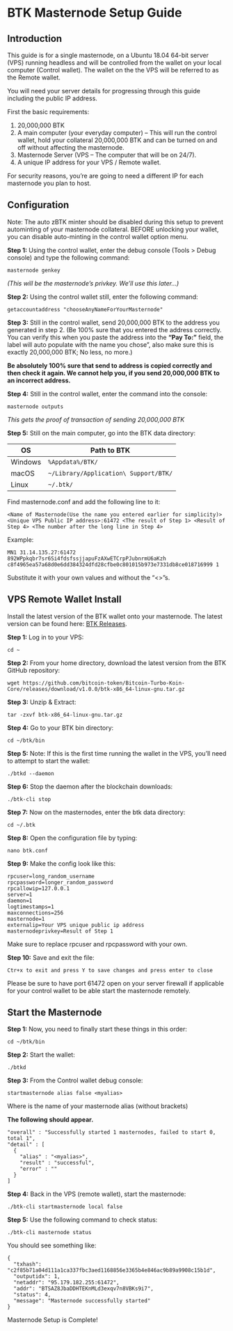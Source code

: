 BTK Masternode Setup Guide
==========================

## Introduction

This guide is for a single masternode, on a Ubuntu 18.04 64-bit server (VPS) running headless and will be controlled from the wallet on your local computer (Control wallet). The wallet on the the VPS will be referred to as the Remote wallet.

You will need your server details for progressing through this guide including the public IP address.

First the basic requirements:

1. 20,000,000 BTK
1. A main computer (your everyday computer) – This will run the control wallet, hold your collateral 20,000,000 BTK and can be turned on and off without affecting the masternode.
1. Masternode Server (VPS – The computer that will be on 24/7).
1. A unique IP address for your VPS / Remote wallet.

For security reasons, you’re are going to need a different IP for each masternode you plan to host.

## Configuration

Note: The auto zBTK minter should be disabled during this setup to prevent autominting of your masternode collateral. BEFORE unlocking your wallet, you can disable auto-minting in the control wallet option menu.

**Step 1:** Using the control wallet, enter the debug console (Tools > Debug console) and type the following command:

```
masternode genkey
```

*(This will be the masternode’s privkey. We’ll use this later…)*

**Step 2:** Using the control wallet still, enter the following command:

```
getaccountaddress "chooseAnyNameForYourMasternode"
```

**Step 3:** Still in the control wallet, send 20,000,000 BTK to the address you generated in step 2. (Be 100% sure that you entered the address correctly. You can verify this when you paste the address into the **“Pay To:”** field, the label will auto populate with the name you chose”, also make sure this is exactly 20,000,000 BTK; No less, no more.)

**Be absolutely 100% sure that send to address is copied correctly and then check it again. We cannot help you, if you send 20,000,000 BTK to an incorrect address.**

**Step 4:** Still in the control wallet, enter the command into the console:

```
masternode outputs
```

*This gets the proof of transaction of sending 20,000,000 BTK*

**Step 5:** Still on the main computer, go into the BTK data directory:

OS | Path to BTK
------------ | -------------
Windows | `%Appdata%/BTK/`
macOS | `~/Library/Application\ Support/BTK/`
Linux | `~/.btk/`

Find masternode.conf and add the following line to it:

```
<Name of Masternode(Use the name you entered earlier for simplicity)> <Unique VPS Public IP address>:61472 <The result of Step 1> <Result of Step 4> <The number after the long line in Step 4>
```

Example:

```
MN1 31.14.135.27:61472 892WPpkqbr7sr6Si4fdsfssjjapuFzAXwETCrpPJubnrmU6aKzh c8f4965ea57a68d0e6dd384324dfd28cfbe0c801015b973e7331db8ce018716999 1
```

Substitute it with your own values and without the “<>”s.

## VPS Remote Wallet Install

Install the latest version of the BTK wallet onto your masternode. The latest version can be found here: [BTK Releases](https://github.com/bitcoin-token/Bitcoin-Turbo-Koin-Core/releases).

**Step 1:** Log in to your VPS:

```
cd ~
```

**Step 2:** From your home directory, download the latest version from the BTK GitHub repository:

```
wget https://github.com/bitcoin-token/Bitcoin-Turbo-Koin-Core/releases/download/v1.0.0/btk-x86_64-linux-gnu.tar.gz
```

**Step 3:** Unzip & Extract:

```
tar -zxvf btk-x86_64-linux-gnu.tar.gz
```

**Step 4:** Go to your BTK bin directory:

```
cd ~/btk/bin
```

**Step 5:** Note: If this is the first time running the wallet in the VPS, you’ll need to attempt to start the wallet:

```
./btkd --daemon
```

**Step 6:** Stop the daemon after the blockchain downloads:

```
./btk-cli stop
```

**Step 7:** Now on the masternodes, enter the btk data directory:

```
cd ~/.btk
```

**Step 8:** Open the configuration file by typing:

```
nano btk.conf
```

**Step 9:** Make the config look like this:

```
rpcuser=long_random_username
rpcpassword=longer_random_password
rpcallowip=127.0.0.1
server=1
daemon=1
logtimestamps=1
maxconnections=256
masternode=1
externalip=Your VPS unique public ip address
masternodeprivkey=Result of Step 1
```

Make sure to replace rpcuser and rpcpassword with your own.

**Step 10:** Save and exit the file:

```
Ctr+x to exit and press Y to save changes and press enter to close
```

Please be sure to have port 61472 open on your server firewall if applicable for your control wallet to be able start the masternode remotely.

## Start the Masternode

**Step 1:** Now, you need to finally start these things in this order:

```
cd ~/btk/bin
```

**Step 2:** Start the wallet:

```
./btkd
```

**Step 3:** From the Control wallet debug console:

```
startmasternode alias false <myalias>
```

Where <myalias> is the name of your masternode alias (without brackets)

**The following should appear.**

```
"overall" : "Successfully started 1 masternodes, failed to start 0, total 1",
"detail" : [
  {
    "alias" : "<myalias>",
    "result" : "successful",
    "error" : ""
  }
]
```

**Step 4:** Back in the VPS (remote wallet), start the masternode:

```
./btk-cli startmasternode local false
```

**Step 5:** Use the following command to check status:

```
./btk-cli masternode status
```

You should see something like:

```
{
  "txhash": "c2f85b71a04d111a1ca337fbc3aed1168856e3365b4e846ac9b89a9908c15b1d",
  "outputidx": 1,
  "netaddr": "95.179.182.255:61472",
  "addr": "BTSAZ8JbaDDHTEKnMLd3exqv7n8VBKs9i7",
  "status": 4,
  "message": "Masternode successfully started"
}
```

Masternode Setup is Complete!
